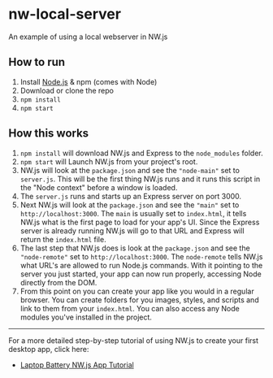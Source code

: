 # nw-local-server

An example of using a local webserver in NW.js


## How to run

1. Install [Node.js](http://nodejs.org) & npm (comes with Node)
1. Download or clone the repo
1. `npm install`
1. `npm start`


## How this works

1. `npm install` will download NW.js and Express to the `node_modules` folder.
1. `npm start` will Launch NW.js from your project's root.
1. NW.js will look at the `package.json` and see the `"node-main"` set to `server.js`. This will be the first thing NW.js runs and it runs this script in the "Node context" before a window is loaded.
1. The `server.js` runs and starts up an Express server on port 3000.
1. Next NW.js will look at the `package.json` and see the `"main"` set to `http://localhost:3000`. The `main` is usually set to `index.html`, it tells NW.js what is the first page to load for your app's UI. Since the Express server is already running NW.js will go to that URL and Express will return the `index.html` file.
1. The last step that NW.js does is look at the `package.json` and see the `"node-remote"` set to `http://localhost:3000`. The `node-remote` tells NW.js what URL's are allowed to run Node.js commands. With it pointing to the server you just started, your app can now run properly, accessing Node directly from the DOM.
1. From this point on you can create your app like you would in a regular browser. You can create folders for you images, styles, and scripts and link to them from your `index.html`. You can also access any Node modules you've installed in the project.


* * *


For a more detailed step-by-step tutorial of using NW.js to create your first desktop app, click here:

* [Laptop Battery NW.js App Tutorial](https://gitlab.com/TheJaredWilcurt/battery-app-workshop)
